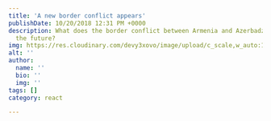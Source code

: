 ```yaml
---
title: 'A new border conflict appears'
publishDate: 10/20/2018 12:31 PM +0000
description: What does the border conflict between Armenia and Azerbadzjan mean for
  the future?
img: https://res.cloudinary.com/devy3xovo/image/upload/c_scale,w_auto:100,dpr_auto/v1603049459/climatecascades/nepal1_cmcfjo.jpg
alt: ''
author:
  name: ''
  bio: ''
  img: ''
tags: []
category: react

---
```


